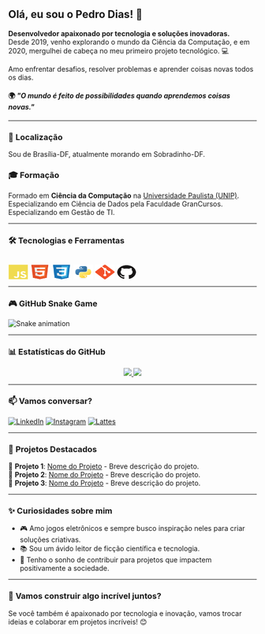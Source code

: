 ## Olá, eu sou o Pedro Dias! 👋

**Desenvolvedor apaixonado por tecnologia e soluções inovadoras.**  
Desde 2019, venho explorando o mundo da Ciência da Computação, e em 2020, mergulhei de cabeça no meu primeiro projeto tecnológico. 💻  

Amo enfrentar desafios, resolver problemas e aprender coisas novas todos os dias.  

#### 🌍 *"O mundo é feito de possibilidades quando aprendemos coisas novas."*

---

### 📍 **Localização**  
Sou de Brasília-DF, atualmente morando em Sobradinho-DF.  

### 🎓 **Formação**  
Formado em **Ciência da Computação** na [Universidade Paulista (UNIP)](https://www.unip.br/).  
Especializando em Ciência de Dados pela Faculdade GranCursos.  
Especializando em Gestão de TI.  

---

### 🛠️ **Tecnologias e Ferramentas**  

<div style="display: inline_block"><br>
  <img align="center" alt="JavaScript" height="30" width="40" src="https://raw.githubusercontent.com/devicons/devicon/master/icons/javascript/javascript-plain.svg">
  <img align="center" alt="HTML5" height="30" width="40" src="https://raw.githubusercontent.com/devicons/devicon/master/icons/html5/html5-original.svg">
  <img align="center" alt="CSS3" height="30" width="40" src="https://raw.githubusercontent.com/devicons/devicon/master/icons/css3/css3-original.svg">
  <img align="center" alt="Python" height="30" width="40" src="https://raw.githubusercontent.com/devicons/devicon/master/icons/python/python-original.svg">
  <img align="center" alt="Git" height="30" width="40" src="https://raw.githubusercontent.com/devicons/devicon/master/icons/git/git-original.svg">
  <img align="center" alt="GitHub" height="30" width="40" src="https://raw.githubusercontent.com/devicons/devicon/master/icons/github/github-original.svg">
</div>

---

### 🎮 **GitHub Snake Game**
![Snake animation](https://github.com/pediasprogramer/pediasprogramer/blob/output/github-contribution-grid-snake.svg)

---

### 📊 **Estatísticas do GitHub**  

<div align="center">
  <a href="https://github.com/pediasprogramer">
    <img height="180em" src="https://github-readme-stats.vercel.app/api?username=pediasprogramer&show_icons=true&theme=dark&include_all_commits=true&count_private=true"/>
    <img height="180em" src="https://github-readme-stats.vercel.app/api/top-langs/?username=pediasprogramer&layout=compact&langs_count=7&theme=dark"/>
  </a>
</div>

---

### 📫 **Vamos conversar?**  

[![LinkedIn](https://img.shields.io/badge/-LinkedIn-blue?style=for-the-badge&logo=linkedin&logoColor=white)](https://www.linkedin.com/in/pedro-dias-pereira-5%C2%B0-904a48198?lipi=urn%3Ali%3Apage%3Ad_flagship3_profile_view_base_contact_details%3BEhZKiyQZQbGnlYd8q3gfjQ%3D%3D)
[![Instagram](https://img.shields.io/badge/-Instagram-violet?style=for-the-badge&logo=instagram&logoColor=white)](https://www.instagram.com/pedrodiaasx123/)
[![Lattes](https://img.shields.io/badge/-Lattes.CNPQ-red?style=for-the-badge&logo=lattes&logoColor=white)](http://lattes.cnpq.br/5133436807967390)

---

### 🎨 **Projetos Destacados**  

🔹 **Projeto 1**: [Nome do Projeto](link) - Breve descrição do projeto.  
🔹 **Projeto 2**: [Nome do Projeto](link) - Breve descrição do projeto.  
🔹 **Projeto 3**: [Nome do Projeto](link) - Breve descrição do projeto.  

---

### ✨ **Curiosidades sobre mim**  

- 🎮 Amo jogos eletrônicos e sempre busco inspiração neles para criar soluções criativas.  
- 📚 Sou um ávido leitor de ficção científica e tecnologia.  
- 🚀 Tenho o sonho de contribuir para projetos que impactem positivamente a sociedade.  

---

### 🎉 **Vamos construir algo incrível juntos?**  

Se você também é apaixonado por tecnologia e inovação, vamos trocar ideias e colaborar em projetos incríveis! 😊
